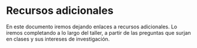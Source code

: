 # Recursos adicionales

En este documento iremos dejando enlaces a recursos adicionales. Lo iremos completando a lo largo del taller, a partir de las preguntas que surjan en clases y sus intereses de investigación.
